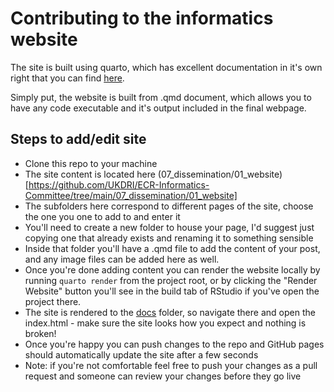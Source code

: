 # Contributing to the informatics website

The site is built using quarto, which has excellent documentation in it's own right that you can find [here](https://quarto.org/docs/websites/).

Simply put, the website is built from .qmd document, which allows you to have any code executable and it's output included in the final webpage.

## Steps to add/edit site

- Clone this repo to your machine
- The site content is located here (07_dissemination/01_website)[https://github.com/UKDRI/ECR-Informatics-Committee/tree/main/07_dissemination/01_website]
- The subfolders here correspond to different pages of the site, choose the one you one to add to and enter it
- You'll need to create a new folder to house your page, I'd suggest just copying one that already exists and renaming it to something sensible
- Inside that folder you'll have a .qmd file to add the content of your post, and any image files can be added here as well.
- Once you're done adding content you can render the website locally by running `quarto render` from the project root, or by clicking the "Render Website" button you'll see in the build tab of RStudio if you've open the project there.
- The site is rendered to the [docs](https://github.com/UKDRI/ECR-Informatics-Committee/tree/main/docs) folder, so navigate there and open the index.html - make sure the site looks how you expect and nothing is broken!
- Once you're happy you can push changes to the repo and GitHub pages should automatically update the site after a few seconds
- Note: if you're not comfortable feel free to push your changes as a pull request and someone can review your changes before they go live

